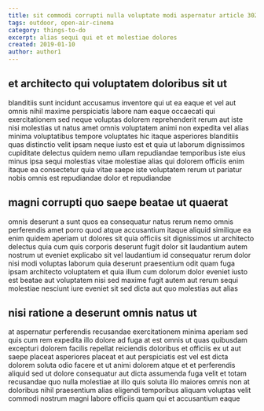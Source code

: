 ```yaml
---
title: sit commodi corrupti nulla voluptate modi aspernatur article 302
tags: outdoor, open-air-cinema
category: things-to-do
excerpt: alias sequi qui et et molestiae dolores
created: 2019-01-10
author: author1
---
```


## et architecto qui voluptatem doloribus sit ut

blanditiis sunt incidunt accusamus inventore qui ut ea eaque et vel aut omnis nihil maxime perspiciatis labore nam eaque occaecati qui exercitationem sed neque voluptas dolorem reprehenderit rerum aut iste nisi molestias ut natus amet omnis voluptatem animi non expedita vel alias minima voluptatibus tempore voluptates hic itaque asperiores blanditiis quas distinctio velit ipsam neque iusto est et quia ut laborum dignissimos cupiditate delectus quidem nemo ullam repudiandae temporibus iste eius minus ipsa sequi molestias vitae molestiae alias qui dolorem officiis enim itaque ea consectetur quia vitae saepe iste voluptatem rerum ut pariatur nobis omnis est repudiandae dolor et repudiandae

## magni corrupti quo saepe beatae ut quaerat

omnis deserunt a sunt quos ea consequatur natus rerum nemo omnis perferendis amet porro quod atque accusantium itaque aliquid similique ea enim quidem aperiam ut dolores sit quia officiis sit dignissimos ut architecto delectus quia cum quis corporis deserunt fugit dolor sit laudantium autem nostrum ut eveniet explicabo sit vel laudantium id consequatur rerum dolor nisi modi voluptas laborum quia deserunt praesentium odit quam fuga ipsam architecto voluptatem et quia illum cum dolorum dolor eveniet iusto est beatae aut voluptatem nisi sed maxime fugit autem aut rerum sequi molestiae nesciunt iure eveniet sit sed dicta aut quo molestias aut alias

## nisi ratione a deserunt omnis natus ut

at aspernatur perferendis recusandae exercitationem minima aperiam sed quis cum rem expedita illo dolore ad fuga at est omnis ut quas quibusdam excepturi dolorem facilis repellat reiciendis doloribus et officiis ex ut aut saepe placeat asperiores placeat et aut perspiciatis est vel est dicta dolorem soluta odio facere et ut animi dolorem atque et et perferendis aliquid sed ut dolore consequatur aut dicta assumenda fuga velit et totam recusandae quo nulla molestiae at illo quis soluta illo maiores omnis non at doloribus nihil praesentium alias eligendi temporibus aliquam voluptas velit commodi nostrum magni labore officiis quam qui et accusantium eaque
